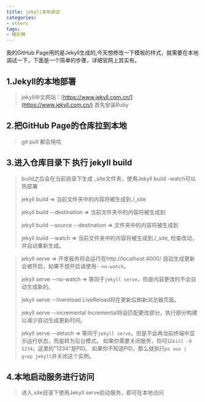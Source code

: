 ```yaml
---
title: jekyll本地调试
categories:
- others
tags:
- 瞎折腾
---
```


我的GitHub Page用的是Jekyll生成的,今天想修改一下模板的样式，就需要在本地调试一下，下面是一个简单的步骤，详细官网上其实有。

<!--  more  -->

## 1.Jekyll的本地部署

> jekyll中文网站：[https://www.jekyll.com.cn/](https://www.jekyll.com.cn/)
> 首先安装Ruby

## 2.把GitHub Page的仓库拉到本地

> git pull 都会用哈

## 3.进入仓库目录下 执行 jekyll build

> build之后会在当前目录下生成 _site文件夹，使用Jekyll build -watch可以热部署
>
> jekyll build
> => 当前文件夹中的内容将被生成到./_site
>
> jekyll build --destination <destination>
> => 当前文件夹中的内容将被生成到<destination>
>
> jekyll build --source <source> --destination <destination>
> => <source>文件夹中的内容将被生成到<destination>
> 
>jekyll build --watch
> => 当前文件夹中的内容将被生成到./_site,
>    检查改动，并自动重新生成。

> jekyll serve
>  => 开发服务将会运行在http://localhost:4000/
>  自动生成更新会被开启，如果不想开启请使用`--no-watch`。
> 
> jekyll serve --no-watch
>  => 等同于`jekyll serve`，但是内容更改时不会自动生成新的。
>
> jekyll serve --livereload
> LiveReload将在更新后刷新浏览器页面。
> 
> jekyll serve --incremental
> Incremental将会匹配更改部分，执行部分构建以减少自动生成更新时间。
>
>jekyll serve --detach
> => 等同于`jekyll serve`，但是不会再当前终端中显示运行状态，而是转为后台模式。
>    如果你需要关闭服务，你可以`kill -9 1234`，这里的"1234"是PID。
>    如果你不知道PID，那么就执行`ps aux | grep jekyll`并关闭这个实例。

## 4.本地启动服务进行访问

> 进入.site目录下使用Jekyll serve启动服务，即可在本地访问
